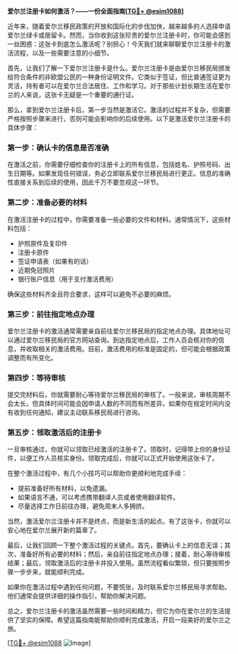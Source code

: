**爱尔兰注册卡如何激活？——一份全面指南[[TG💪+ @esim1088](https://t.me/s/esim1088)]**

近年来，随着爱尔兰移民政策的开放和国际化的步伐加快，越来越多的人选择申请爱尔兰绿卡或居留卡。然而，当你收到这张珍贵的爱尔兰注册卡时，你可能会感到一丝困惑：这张卡到底怎么激活呢？别担心！今天我们就来聊聊爱尔兰注册卡的激活流程，以及一些需要注意的小细节。

首先，让我们了解一下爱尔兰注册卡是什么。爱尔兰注册卡是由爱尔兰移民局颁发给符合条件的非欧盟公民的一种身份证明文件。它类似于签证，但比普通签证更为灵活，持有者可以在爱尔兰合法居住、工作和学习。对于那些计划长期生活在爱尔兰的人来说，这张卡无疑是一个重要的通行证。

那么，拿到爱尔兰注册卡后，第一步当然是激活它。激活的过程并不复杂，但需要严格按照步骤来进行，否则可能会影响你的后续使用。以下是激活爱尔兰注册卡的具体步骤：

### **第一步：确认卡的信息是否准确**
在激活之前，你需要仔细检查你的注册卡上的所有信息，包括姓名、护照号码、出生日期等。如果发现任何错误，务必立即联系爱尔兰移民局进行更正。信息的准确性直接关系到后续的使用，因此千万不要忽视这一环节。

### **第二步：准备必要的材料**
在激活注册卡的过程中，你需要准备一些必要的文件和材料。通常情况下，这些材料包括：
- 护照原件及复印件
- 注册卡原件
- 签证申请表（如果有的话）
- 近期免冠照片
- 银行账户信息（用于支付激活费用）

确保这些材料齐全且符合要求，这样可以避免不必要的麻烦。

### **第三步：前往指定地点办理**
爱尔兰注册卡的激活通常需要亲自前往爱尔兰移民局的指定地点办理。具体地址可以通过爱尔兰移民局的官方网站查询。到达指定地点后，工作人员会核对你的信息，并收取相关的激活费用。目前，激活费用的标准是固定的，但可能会根据政策调整而有所变化。

### **第四步：等待审核**
提交完材料后，你就需要耐心等待爱尔兰移民局的审核了。一般来说，审核周期不会太长，但具体时间可能会因申请人数的不同而有所差异。如果你在规定时间内没有收到任何通知，建议主动联系移民局进行咨询。

### **第五步：领取激活后的注册卡**
一旦审核通过，你就可以领取已经激活的注册卡了。领取时，记得带上你的身份证件，以便工作人员核实身份。领取完成后，你就可以正式开始使用这张卡了。

在整个激活过程中，有几个小技巧可以帮助你更顺利地完成手续：
- 提前准备好所有材料，以免遗漏。
- 如果语言不通，可以考虑携带翻译人员或者使用翻译软件。
- 尽量选择工作日前往办理，避免周末人多拥挤。

当然，激活爱尔兰注册卡并不是终点，而是新生活的起点。有了这张卡，你就可以安心地在爱尔兰展开新的篇章了。

最后，让我们回顾一下整个激活过程的关键点。首先，要确认卡上的信息无误；其次，准备好所有必要的材料；然后，亲自前往指定地点办理；接着，耐心等待审核结果；最后，领取激活后的注册卡并投入使用。虽然流程看似繁琐，但只要按照步骤一步步来，就能顺利完成。

如果你在激活过程中遇到任何问题，不要慌张，及时联系爱尔兰移民局寻求帮助。他们通常会提供详细的操作指引，帮助你解决问题。

总之，爱尔兰注册卡的激活虽然需要一些时间和精力，但它为你在爱尔兰的生活提供了坚实的保障。希望这篇指南能帮助你顺利完成激活，开启一段美好的爱尔兰之旅。

[[TG💪+ @esim1088](https://t.me/s/esim1088) ![Image](https://i.postimg.cc/4NQfJmqS/Snipaste-2025-05-13-00-14-12.png)]